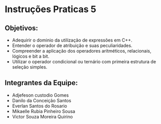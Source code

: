# Instruções Praticas 5

## Objetivos:

* Adequirir o dominio da utilização de expressões em C++.
*  Entender o operador de atribuição e suas peculiaridades.
*  Compreender a aplicação dos operadores aritméticos, relacionais, lógicos e bit a bit.
*  Utilizar o operador condicional ou ternário com primeira estrutura de seleção simples.

## Integrantes da Equipe:
* Adjefeson custodio Gomes
* Danilo da Conceição Santos
* Everlan Santos do Rosario
* Mikaelle Rubia Pinheiro Sousa
* Victor Souza Moreira Quirino


